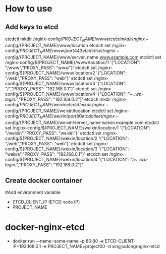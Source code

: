 # How to use

## Add keys to etcd 
etcdctl mkdir /nginx-config/${PROJECT_NAME}/www
etcdctl mkdir /nginx-config/${PROJECT_NAME}/www/location
etcdctl set /nginx-config/${PROJECT_NAME}/www/port 443
etcdctl set /nginx-config/${PROJECT_NAME}/www/server_name www.example.com
etcdctl set /nginx-config/${PROJECT_NAME}/www/location/1 '{"LOCATION": "/www","PROXY_PASS": "www"}'
etcdctl set /nginx-config/${PROJECT_NAME}/www/location/2 '{"LOCATION": "/web","PROXY_PASS": "web"}'
etcdctl set /nginx-config/${PROJECT_NAME}/www/location/3 '{"LOCATION": "/","PROXY_PASS": "192.168.0.1"}'
etcdctl set /nginx-config/${PROJECT_NAME}/www/location/4 '{"LOCATION": "~ .*wp-login.*","PROXY_PASS": "192.168.0.2"}'
etcdctl mkdir /nginx-config/${PROJECT_NAME}/weixin
etcdctl mkdir /nginx-config/${PROJECT_NAME}/weixin/location
etcdctl set /nginx-config/${PROJECT_NAME}/weixin/port 80
etcdctl set /nginx-config/${PROJECT_NAME}/weixin/server_name weixin.example.com
etcdctl set /nginx-config/${PROJECT_NAME}/weixin/location/1 '{"LOCATION": "/weixin","PROXY_PASS": "weixin"}'
etcdctl set /nginx-config/${PROJECT_NAME}/weixin/location/2 '{"LOCATION": "/web","PROXY_PASS": "web"}'
etcdctl set /nginx-config/${PROJECT_NAME}/weixin/location/3 '{"LOCATION": "web/a","PROXY_PASS": "192.168.0.1"}'
etcdctl set /nginx-config/${PROJECT_NAME}/weixin/location/4 '{"LOCATION": "a~ .*wp-login.*","PROXY_PASS": "192.168.0.2"}'

## Create docker container
#Add environment variable

- ETCD_CLIENT_IP  (ETCD node IP}
- PROJECT_NAME 

# docker-nginx-etcd
- docker run --name=some-name -p 80:80 -e ETCD-CLIENT-IP=192.168.0.1 -e PROJECT_NAME=project00 -d xingjiudong/nginx-etcd

